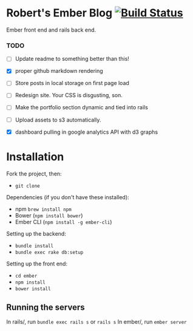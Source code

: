 Robert's Ember Blog [![Build Status](https://travis-ci.org/Robdel12/front-end-blog.svg?branch=master)](https://travis-ci.org/Robdel12/front-end-blog)
====

Ember front end and rails back end.

### TODO
- [ ] Update readme to something better than this!
- [x] proper github markdown rendering
- [ ] Store posts in local storage on first page load
- [ ] Redesign site. Your CSS is disgusting, son.
- [ ] Make the portfolio section dynamic and tied into rails
- [ ] Upload assets to s3 automatically.
- [x] dashboard pulling in google analytics API with d3 graphs


# Installation
Fork the project, then:
- `git clone`

Dependencies (if you don't have these installed):
- npm `brew install npm`
- Bower (`npm install bower`)
- Ember CLI (`npm install -g ember-cli`)

Setting up the backend:
- `bundle install`
- `bundle exec rake db:setup`

Setting up the front end:
- `cd ember`
- `npm install`
- `bower install`

## Running the servers
In rails/, run `bundle exec rails s` or `rails s`
In ember/, run `ember server`
